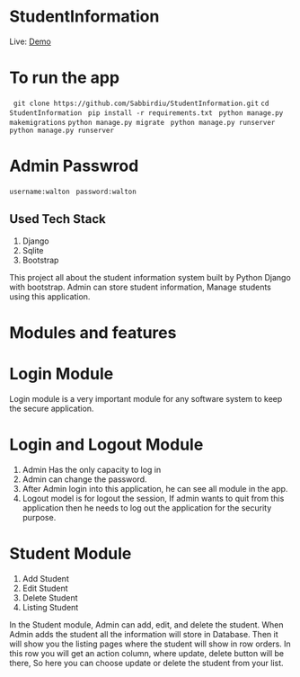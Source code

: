 # StudentInformation
Live: [Demo](https://waltonstudentsinfo.herokuapp.com/) 

# To run the app

  ` git clone https://github.com/Sabbirdiu/StudentInformation.git`
   `cd StudentInformation`
  ` pip install -r requirements.txt`
  ` python manage.py makemigrations`
   `python manage.py migrate`
  ` python manage.py runserver`
   `python manage.py runserver`

# Admin Passwrod

   `username:walton`
  ` password:walton`

## Used Tech Stack

1. Django
2. Sqlite
3. Bootstrap

This project all about the student information system built by Python Django with bootstrap. Admin can store student information, Manage students using this application.

# Modules and features

# Login Module

Login module is a very important module for any software system to keep the secure application.

# Login and Logout Module

1. Admin Has the only capacity to log in
2. Admin can change the password.
3. After Admin login into this application, he can see all module in the app.
4. Logout model is for logout the session, If admin wants to quit from this application then he needs to log out the application for the security purpose.

# Student Module

1. Add Student
2. Edit Student
3. Delete Student
4. Listing Student

In the Student module, Admin can add, edit, and delete the student. When Admin adds the student all the information will store in Database. Then it will show you the listing pages where the student will show in row orders. In this row you will get an action column, where update, delete button will be there, So here you can choose update or delete the student from your list.
